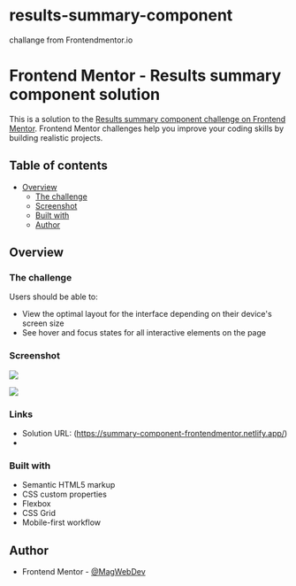 # results-summary-component
challange from Frontendmentor.io
# Frontend Mentor - Results summary component solution

This is a solution to the [Results summary component challenge on Frontend Mentor](https://www.frontendmentor.io/challenges/results-summary-component-CE_K6s0maV). Frontend Mentor challenges help you improve your coding skills by building realistic projects. 

## Table of contents

- [Overview](#overview)
  - [The challenge](#the-challenge)
  - [Screenshot](#screenshot)
  - [Built with](#built-with)
  - [Author](#MagWebDev)


## Overview

### The challenge

Users should be able to:

- View the optimal layout for the interface depending on their device's screen size
- See hover and focus states for all interactive elements on the page

### Screenshot

![](screenshot/result%20summary%20component%20desktop-screenshot.png)

![](screenshot/result%20summary%20component%20mobile-screenshot.png)


### Links

- Solution URL: (https://summary-component-frontendmentor.netlify.app/)
-
### Built with

- Semantic HTML5 markup
- CSS custom properties
- Flexbox
- CSS Grid
- Mobile-first workflow

## Author

- Frontend Mentor - [@MagWebDev](https://www.frontendmentor.io/profile/MagWebDev)




